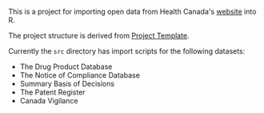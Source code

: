 This is a project for importing open data from Health Canada's [website](http://www.hc-sc.gc.ca) into R.

The project structure is derived from [Project Template](http://www.projecttemplate.net).

Currently the `src` directory has import scripts for the following datasets:

* The Drug Product Database
* The Notice of Compliance Database
* Summary Basis of Decisions
* The Patent Register
* Canada Vigilance